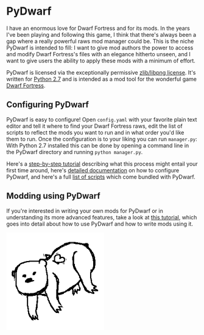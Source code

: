 # PyDwarf

I have an enormous love for Dwarf Fortress and for its mods. In the years I've been playing and following this game, I think that there's always been a gap where a really powerful raws mod manager could be. This is the niche PyDwarf is intended to fill: I want to give mod authors the power to access and modify Dwarf Fortress's files with an elegance hitherto unseen, and I want to give users the ability to apply these mods with a minimum of effort.

PyDwarf is licensed via the exceptionally permissive [zlib/libpng license](https://github.com/pineapplemachine/PyDwarf/blob/master/license.txt). It's written for [Python 2.7](https://www.python.org/download/releases/2.7.8/) and is intended as a mod tool for the wonderful game [Dwarf Fortress](http://www.bay12games.com/dwarves/).

## Configuring PyDwarf

PyDwarf is easy to configure! Open `config.yaml` with your favorite plain text editor and tell it where to find your Dwarf Fortress raws, edit the list of scripts to reflect the mods you want to run and in what order you'd like them to run. Once the configuration is to your liking you can run `manager.py`: With Python 2.7 installed this can be done by opening a command line in the PyDwarf directory and running `python manager.py`.

Here's a [step-by-step tutorial](docs/introduction.md) describing what this process might entail your first time around, here's [detailed documentation](docs/config.md) on how to configure PyDwarf, and here's a full [list of scripts](docs/scripts.md) which come bundled with PyDwarf.

## Modding using PyDwarf

If you're interested in writing your own mods for PyDwarf or in understanding its more advanced features, take a look at [this tutorial](docs/tutorial.md), which goes into detail about how to use PyDwarf and how to write mods using it.

![Image of a flying female bear](images/logo_transparent.png)
